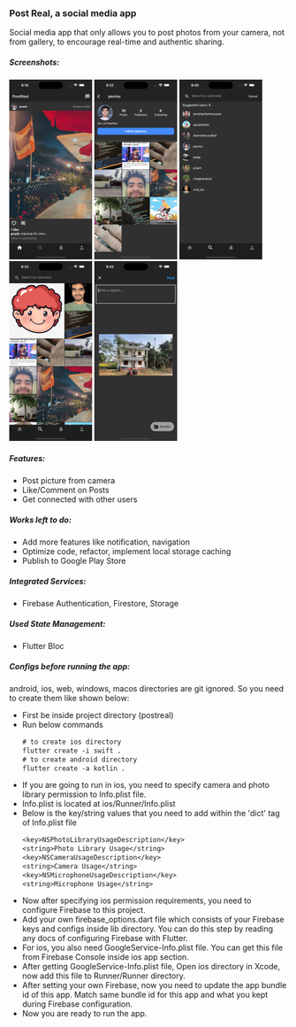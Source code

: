 ### Post Real, a social media app

Social media app that only allows you to post photos from your camera, not from gallery, to encourage real-time and authentic sharing.

##### Screenshots:

![Post Screenshot](./docs/post_ss.png) ![Profile Screenshot](./docs/profile_ss.png) ![Search Users Screenshot](./docs/searchusers_ss.png) ![Search Feed Screenshot](./docs/searchfeed_ss.png) ![Post Picture Screenshot](./docs/postpic_ss.png)

##### Features:

- Post picture from camera
- Like/Comment on Posts
- Get connected with other users

##### Works left to do:

- Add more features like notification, navigation
- Optimize code, refactor, implement local storage caching
- Publish to Google Play Store

##### Integrated Services:

- Firebase Authentication, Firestore, Storage

##### Used State Management:

- Flutter Bloc

##### Configs before running the app:

android, ios, web, windows, macos directories are git ignored. So you need to create them like shown below:

- First be inside project directory (postreal)
- Run below commands
  ```
  # to create ios directory
  flutter create -i swift .
  # to create android directory
  flutter create -a kotlin .
  ```
- If you are going to run in ios, you need to specify camera and photo library permission to Info.plist file.
- Info.plist is located at ios/Runner/Info.plist
- Below is the key/string values that you need to add within the 'dict' tag of Info.plist file
  ```
  <key>NSPhotoLibraryUsageDescription</key>
  <string>Photo Library Usage</string>
  <key>NSCameraUsageDescription</key>
  <string>Camera Usage</string>
  <key>NSMicrophoneUsageDescription</key>
  <string>Microphone Usage</string>
  ```
- Now after specifying ios permission requirements, you need to configure Firebase to this project.
- Add your own firebase_options.dart file which consists of your Firebase keys and configs inside lib directory. You can do this step by reading any docs of configuring Firebase with Flutter.
- For ios, you also need GoogleService-Info.plist file. You can get this file from Firebase Console inside ios app section.
- After getting GoogleService-Info.plist file, Open ios directory in Xcode, now add this file to Runner/Runner directory.
- After setting your own Firebase, now you need to update the app bundle id of this app. Match same bundle id for this app and what you kept during Firebase configuration.
- Now you are ready to run the app.
